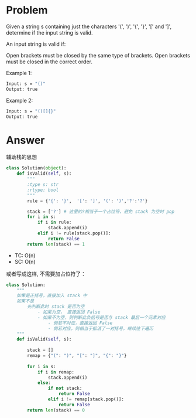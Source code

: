 # Problem
Given a string s containing just the characters '(', ')', '{', '}', '[' and ']', determine if the input string is valid.

An input string is valid if:

Open brackets must be closed by the same type of brackets.
Open brackets must be closed in the correct order.

Example 1:
```bash
Input: s = "()"
Output: true
```

Example 2:
```bash
Input: s = "()[]{}"
Output: true
```

# Answer
辅助栈的思想
```python
class Solution(object):
    def isValid(self, s):
        """
        :type s: str
        :rtype: bool
        """
        rule = {'{': '}',  '[': ']', '(': ')','?':'?'}

        stack = ['?'] # 这里的?相当于一个占位符，避免 stack 为空时 pop
        for i in s:
            if i in rule:
                stack.append(i)
            elif i != rule[stack.pop()]:
                return False
        return len(stack) == 1 
```
- TC: O(n)
- SC: O(n)

或者写成这样, 不需要加占位符了：

```python
class Solution:
    """
    如果是正括号，直接加入 stack 中
    如果不是
        先判断此时 stack 是否为空
            - 如果为空， 直接返回 False
            - 如果不为空，则判断此负括号是否与 stack 最后一个元素对应
                - 倘若不对应，直接返回 False
                - 倘若对应，则相当于抵消了一对括号，继续往下遍历
    """
    def isValid(self, s):
        
        stack = []
        remap = {"(": ")", "[": "]", "{": "}"}
        
        for i in s:
            if i in remap:
                stack.append(i)
            else:
                if not stack:
                    return False
                elif i != remap[stack.pop()]:
                    return False
        return len(stack) == 0
```
